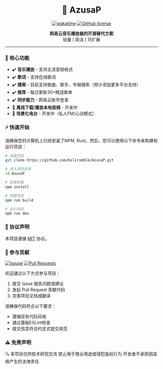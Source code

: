 <div align="center">

<h1>🎵 AzusaP</h1>  

[![wakatime](https://wakatime.com/badge/user/347b183a-e02e-464a-a180-ed2963969f84/project/13a71991-4de0-4638-a7e6-5d3d7ed9a754.svg)](https://wakatime.com/badge/user/347b183a-e02e-464a-a180-ed2963969f84/project/13a71991-4de0-4638-a7e6-5d3d7ed9a754)
[![GitHub license](https://img.shields.io/github/license/bilirumble/AzusaP?color=blue)](https://github.com/bilirumble/AzusaP/blob/master/LICENSE)  

**网易云音乐播放器的开源替代方案**   
轻量 | 简洁 | 可扩展
</div>

---

### 🌟 核心功能  
- ✔️ **音乐播放** - 支持主流音频格式  
- ✔️ **歌词** - 支持在线歌词
- ✔️ **搜索** - 目前支持歌曲、歌手、专辑搜索（预计添加更多平台支持）
- ✔️ **推荐** - 每日更新30+精选歌单  
- ✔️ **同步能力** - 网易云账号登录  
- 🚧 **离线下载/播放本地音频** - 开发中
- 🚧 **场景化电台** - 开发中（私人FM/心动模式）

### ⚡ 快速开始

请确保您的计算机上已经安装了NPM, Rust。然后，您可以使用以下命令来构建和运行项目：

```bash
# 克隆项目
git clone https://github.com/bilirumble/AzusaP.git

# 进入项目目录
cd AzusaP

# 安装依赖
npm install

# 构建项目
npm run build

# 运行项目
npm run dev
```

### 📜 协议声明
本项目遵循 [MIT](https://opensource.org/licenses/MIT) 协议。

### 🤝 参与贡献
[![Issuse](https://img.shields.io/github/issues/bilirumble/AzusaP)](https://github.com/bilirumble/AzusaP/issues)
[![Pull Requests](https://img.shields.io/github/issues-pr/bilirumble/AzusaP)](https://github.com/bilirumble/AzusaP/pulls)

欢迎通过以下方式参与项目：
1. 提交 Issue 报告问题或建议
2. 发起 Pull Request 贡献代码
3. 完善项目文档或翻译

请确保代码符合以下要求：
- 遵循现有代码风格
- 通过基础ESLint检查
- 提交信息符合约定式提交规范

###  ⚠️ 免责声明
🔍 本项目仅供技术研究交流
禁止用于商业用途或侵犯版权行为
开发者不承担因滥用产生的法律责任
